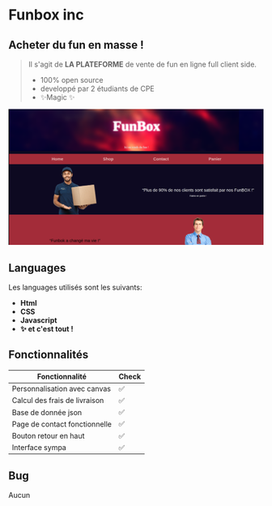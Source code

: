 # Funbox inc
## Acheter du fun en masse !





> Il s'agit de **LA PLATEFORME** de vente de fun en ligne full client side.
> - 100% open source
> - developpé par 2 étudiants de CPE
> - ✨Magic ✨


![This is an image](screen_1.png)

## Languages
Les languages utilisés sont les suivants:
- **Html**
- **CSS**
- **Javascript**
- **✨ et c'est tout !**

## Fonctionnalités

| Fonctionnalité | Check |
| ------ | ------ |
| Personnalisation avec canvas | :white_check_mark: |
| Calcul des frais de livraison | :white_check_mark: |
| Base de donnée json | :white_check_mark: |
| Page de contact fonctionnelle | :white_check_mark: |
| Bouton retour en haut | :white_check_mark: |
| Interface sympa | :white_check_mark: |

## Bug

Aucun
